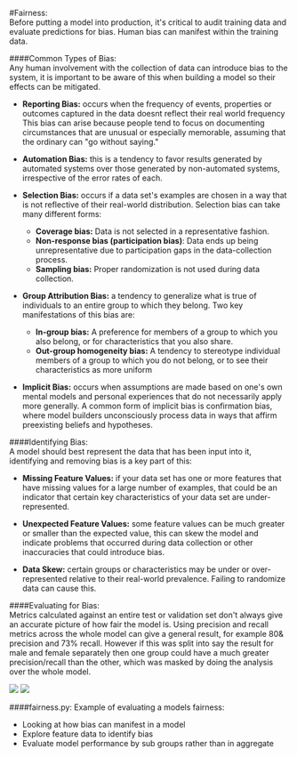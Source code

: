 #Fairness:  
Before putting a model into production, it's critical to audit training data and evaluate predictions for bias. Human 
bias can manifest within the training data.

####Common Types of Bias:  
Any human involvement with the collection of data can introduce bias to the system, it is important to be aware of this 
when building a model so their effects can be mitigated.

* **Reporting Bias:** occurs when the frequency of events, properties or outcomes captured in the data doesnt reflect 
their real world frequency This bias can arise because people tend to focus on documenting circumstances that are 
unusual or especially memorable, assuming that the ordinary can "go without saying."

* **Automation Bias:** this is a tendency to favor results generated by automated systems over those generated by 
non-automated systems, irrespective of the error rates of each.

* **Selection Bias:** occurs if a data set's examples are chosen in a way that is not reflective of their real-world 
distribution. Selection bias can take many different forms:
    * **Coverage bias:** Data is not selected in a representative fashion.
    * **Non-response bias (participation bias)**: Data ends up being unrepresentative due to participation gaps in 
    the data-collection process.
    * **Sampling bias:** Proper randomization is not used during data collection.
    
* **Group Attribution Bias:** a tendency to generalize what is true of individuals to an entire group to which they 
belong. Two key manifestations of this bias are:
    * **In-group bias:** A preference for members of a group to which you also belong, or for characteristics that 
    you also share.
    * **Out-group homogeneity bias:** A tendency to stereotype individual members of a group to which you do not belong, 
    or to see their characteristics as more uniform
    
* **Implicit  Bias:** occurs when assumptions are made based on one's own mental models and personal experiences that 
do not necessarily apply more generally. A common form of implicit bias is confirmation bias, where model builders 
unconsciously process data in ways that affirm preexisting beliefs and hypotheses.

####Identifying Bias:  
A model should best represent the data that has been input into it, identifying and removing bias is a key part of this:

* **Missing Feature Values:** if your data set has one or more features that have missing values for a large number of 
examples, that could be an indicator that certain key characteristics of your data set are under-represented.

* **Unexpected Feature Values:** some feature values can be much greater or smaller than the expected value, this can
skew the model and indicate problems that occurred during data collection or other inaccuracies that could introduce 
bias.

* **Data Skew:**  certain groups or characteristics may be under or over-represented relative to their real-world 
prevalence. Failing to randomize data can cause this.

####Evaluating for Bias:  
Metrics calculated against an entire test or validation set don't always give an accurate picture of how fair the model 
is. Using precision and recall metrics across the whole model can give a general result, for example 80& precision and 
73% recall. However if this was split into say the result for male and female separately then one group could have a 
much greater precision/recall than the other, which was masked by doing the analysis over the whole model.

<img src="https://latex.codecogs.com/gif.latex?Precision=\frac{TP}{TP&plus;FP}" />  
<img src="https://latex.codecogs.com/gif.latex?Recall=\frac{TP}{TP&plus;FN}" />  

####fairness.py:
Example of evaluating a models fairness:
* Looking at how bias can manifest in a model
* Explore feature data to identify bias
* Evaluate model performance by sub groups rather than in aggregate

